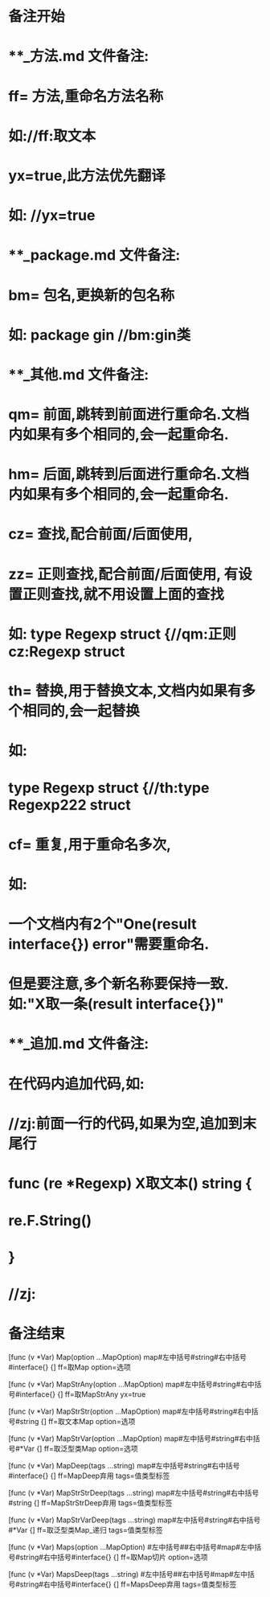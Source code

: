 # 备注开始
# **_方法.md 文件备注:
# ff= 方法,重命名方法名称
# 如://ff:取文本
#
# yx=true,此方法优先翻译
# 如: //yx=true

# **_package.md 文件备注:
# bm= 包名,更换新的包名称 
# 如: package gin //bm:gin类

# **_其他.md 文件备注:
# qm= 前面,跳转到前面进行重命名.文档内如果有多个相同的,会一起重命名.
# hm= 后面,跳转到后面进行重命名.文档内如果有多个相同的,会一起重命名.
# cz= 查找,配合前面/后面使用,
# zz= 正则查找,配合前面/后面使用, 有设置正则查找,就不用设置上面的查找
# 如: type Regexp struct {//qm:正则 cz:Regexp struct
#
# th= 替换,用于替换文本,文档内如果有多个相同的,会一起替换
# 如:
# type Regexp struct {//th:type Regexp222 struct
#
# cf= 重复,用于重命名多次,
# 如: 
# 一个文档内有2个"One(result interface{}) error"需要重命名.
# 但是要注意,多个新名称要保持一致. 如:"X取一条(result interface{})"

# **_追加.md 文件备注:
# 在代码内追加代码,如:
# //zj:前面一行的代码,如果为空,追加到末尾行
# func (re *Regexp) X取文本() string { 
# re.F.String()
# }
# //zj:
# 备注结束

[func (v *Var) Map(option ...MapOption) map#左中括号#string#右中括号#interface{} {]
ff=取Map
option=选项

[func (v *Var) MapStrAny(option ...MapOption) map#左中括号#string#右中括号#interface{} {]
ff=取MapStrAny
yx=true

[func (v *Var) MapStrStr(option ...MapOption) map#左中括号#string#右中括号#string {]
ff=取文本Map
option=选项

[func (v *Var) MapStrVar(option ...MapOption) map#左中括号#string#右中括号#*Var {]
ff=取泛型类Map
option=选项

[func (v *Var) MapDeep(tags ...string) map#左中括号#string#右中括号#interface{} {]
ff=MapDeep弃用
tags=值类型标签

[func (v *Var) MapStrStrDeep(tags ...string) map#左中括号#string#右中括号#string {]
ff=MapStrStrDeep弃用
tags=值类型标签

[func (v *Var) MapStrVarDeep(tags ...string) map#左中括号#string#右中括号#*Var {]
ff=取泛型类Map_递归
tags=值类型标签

[func (v *Var) Maps(option ...MapOption) #左中括号##右中括号#map#左中括号#string#右中括号#interface{} {]
ff=取Map切片
option=选项

[func (v *Var) MapsDeep(tags ...string) #左中括号##右中括号#map#左中括号#string#右中括号#interface{} {]
ff=MapsDeep弃用
tags=值类型标签
